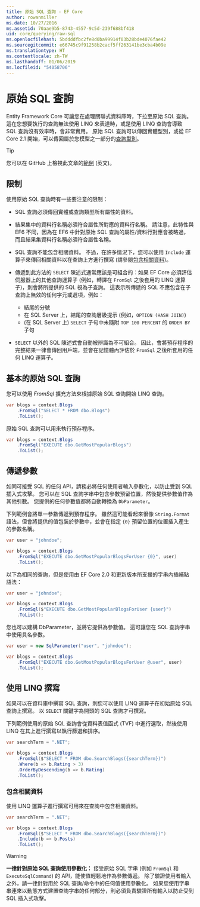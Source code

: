 ```yaml
---
title: 原始 SQL 查詢 - EF Core
author: rowanmiller
ms.date: 10/27/2016
ms.assetid: 70aae9b5-8743-4557-9c5d-239f688bf418
uid: core/querying/raw-sql
ms.openlocfilehash: 5bddddfbc2fe8d0ba99914f03b28bde4076fae42
ms.sourcegitcommit: e66745c9f91258b2cacf5ff263141be3cba4b09e
ms.translationtype: HT
ms.contentlocale: zh-TW
ms.lasthandoff: 01/06/2019
ms.locfileid: "54058706"
---
```

# <a name="raw-sql-queries"></a>原始 SQL 查詢

Entity Framework Core 可讓您在處理關聯式資料庫時，下拉至原始 SQL 查詢。 這在您想要執行的查詢無法使用 LINQ 來表達時，或是使用 LINQ 查詢會導致 SQL 查詢沒有效率時，會非常實用。 原始 SQL 查詢可以傳回實體型別，或從 EF Core 2.1 開始，可以傳回屬於您模型之一部分的[查詢型別](xref:core/modeling/query-types)。

> [!TIP]  
> 您可以在 GitHub 上檢視此文章的[範例](https://github.com/aspnet/EntityFramework.Docs/tree/master/samples/core/Querying) \(英文\)。

## <a name="limitations"></a>限制

使用原始 SQL 查詢時有一些要注意的限制：

* SQL 查詢必須傳回實體或查詢類型所有屬性的資料。

* 結果集中的資料行名稱必須符合屬性所對應的資料行名稱。 請注意，此特性與 EF6 不同，因為在 EF6 中針對原始 SQL 查詢的屬性/資料行對應會被略過，而且結果集資料行名稱必須符合屬性名稱。

* SQL 查詢不能包含相關資料。 不過，在許多情況下，您可以使用 `Include` 運算子來傳回相關資料以在查詢上方進行撰寫 (請參閱[包含相關資料](#including-related-data))。

* 傳遞到此方法的 `SELECT` 陳述式通常應該是可組合的：如果 EF Core 必須評估伺服器上的其他查詢運算子 (例如，轉譯在 `FromSql` 之後套用的 LINQ 運算子)，則會將所提供的 SQL 視為子查詢。 這表示所傳遞的 SQL 不應包含在子查詢上無效的任何字元或選項，例如：
  * 結尾的分號
  * 在 SQL Server 上，結尾的查詢層級提示 (例如，`OPTION (HASH JOIN)`)
  * (在 SQL Server 上) `SELECT` 子句中未隨附 `TOP 100 PERCENT` 的 `ORDER BY` 子句

* `SELECT` 以外的 SQL 陳述式會自動被辨識為不可組合。 因此，會將預存程序的完整結果一律會傳回用戶端，並會在記憶體內評估於 `FromSql` 之後所套用的任何 LINQ 運算子。

## <a name="basic-raw-sql-queries"></a>基本的原始 SQL 查詢

您可以使用 *FromSql* 擴充方法來根據原始 SQL 查詢開始 LINQ 查詢。

<!-- [!code-csharp[Main](samples/core/Querying/Querying/RawSQL/Sample.cs)] -->
``` csharp
var blogs = context.Blogs
    .FromSql("SELECT * FROM dbo.Blogs")
    .ToList();
```

原始 SQL 查詢可以用來執行預存程序。

<!-- [!code-csharp[Main](samples/core/Querying/Querying/RawSQL/Sample.cs)] -->
``` csharp
var blogs = context.Blogs
    .FromSql("EXECUTE dbo.GetMostPopularBlogs")
    .ToList();
```

## <a name="passing-parameters"></a>傳遞參數

如同可接受 SQL 的任何 API，請務必將任何使用者輸入參數化，以防止受到 SQL 插入式攻擊。 您可以在 SQL 查詢字串中包含參數預留位置，然後提供參數值作為其他引數。 您提供的任何參數值都將自動轉換為 `DbParameter`。

下列範例會將單一參數傳遞到預存程序。 雖然這可能看起來很像 `String.Format` 語法，但會將提供的值包裝於參數中，並會在指定 `{0}` 預留位置的位置插入產生的參數名稱。

<!-- [!code-csharp[Main](samples/core/Querying/Querying/RawSQL/Sample.cs)] -->
``` csharp
var user = "johndoe";

var blogs = context.Blogs
    .FromSql("EXECUTE dbo.GetMostPopularBlogsForUser {0}", user)
    .ToList();
```

以下為相同的查詢，但是使用由 EF Core 2.0 和更新版本所支援的字串內插補點語法：

<!-- [!code-csharp[Main](samples/core/Querying/Querying/RawSQL/Sample.cs)] -->
``` csharp
var user = "johndoe";

var blogs = context.Blogs
    .FromSql($"EXECUTE dbo.GetMostPopularBlogsForUser {user}")
    .ToList();
```

您也可以建構 DbParameter，並將它提供為參數值。 這可讓您在 SQL 查詢字串中使用具名參數。

<!-- [!code-csharp[Main](samples/core/Querying/Querying/RawSQL/Sample.cs)] -->
``` csharp
var user = new SqlParameter("user", "johndoe");

var blogs = context.Blogs
    .FromSql("EXECUTE dbo.GetMostPopularBlogsForUser @user", user)
    .ToList();
```

## <a name="composing-with-linq"></a>使用 LINQ 撰寫

如果可以在資料庫中撰寫 SQL 查詢，則您可以使用 LINQ 運算子在初始原始 SQL 查詢上撰寫。 以 `SELECT` 關鍵字為開頭的 SQL 查詢才可撰寫。

下列範例使用的原始 SQL 查詢會從資料表值函式 (TVF) 中進行選取，然後使用 LINQ 在其上進行撰寫以執行篩選和排序。

<!-- [!code-csharp[Main](samples/core/Querying/Querying/RawSQL/Sample.cs)] -->
``` csharp
var searchTerm = ".NET";

var blogs = context.Blogs
    .FromSql($"SELECT * FROM dbo.SearchBlogs({searchTerm})")
    .Where(b => b.Rating > 3)
    .OrderByDescending(b => b.Rating)
    .ToList();
```

### <a name="including-related-data"></a>包含相關資料

使用 LINQ 運算子進行撰寫可用來在查詢中包含相關資料。

<!-- [!code-csharp[Main](samples/core/Querying/Querying/RawSQL/Sample.cs)] -->
``` csharp
var searchTerm = ".NET";

var blogs = context.Blogs
    .FromSql($"SELECT * FROM dbo.SearchBlogs({searchTerm})")
    .Include(b => b.Posts)
    .ToList();
```

> [!WARNING]  
> **一律針對原始 SQL 查詢使用參數化：** 接受原始 SQL 字串 (例如 `FromSql` 和 `ExecuteSqlCommand`) 的 API，能使值輕鬆地作為參數傳遞。 除了驗證使用者輸入之外，請一律針對用於 SQL 查詢/命令中的任何值使用參數化。 如果您使用字串串連來以動態方式建置查詢字串的任何部分，則必須負責驗證所有輸入以防止受到 SQL 插入式攻擊。
